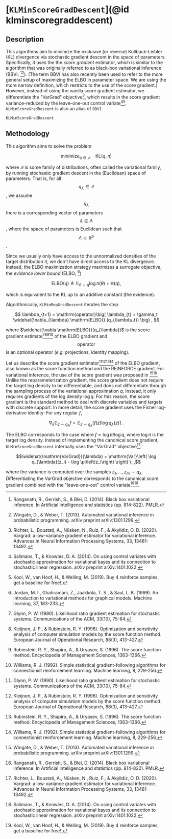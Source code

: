 # [`KLMinScoreGradDescent`](@id klminscoregraddescent)

## Description

This algorithms aim to minimize the exclusive (or reverse) Kullback-Leibler (KL) divergence via stochastic gradient descent in the space of parameters.
Specifically, it uses the the *score gradient* estimator, which is similar to the algorithm that was originally referred to as black-box variational inference (BBVI; [^RGB2014][^WW2013]).
(The term BBVI has also recently been used to refer to the more general setup of maximizing the ELBO in parameter space. We are using the more narrow definition, which restricts to the use of the score gradient.)
However, instead of using the vanilla score gradient estimator, we differentiate the "VarGrad" objective[^RBNRA2020], which results in the score gradient variance-reduced by the leave-one-out control variate[^SK2014][^KvHW2019].
`KLMinScoreGradDescent` is also an alias of `BBVI`.

[^RBNRA2020]: Richter, L., Boustati, A., Nüsken, N., Ruiz, F., & Akyildiz, O. D. (2020). Vargrad: a low-variance gradient estimator for variational inference. Advances in Neural Information Processing Systems, 33, 13481-13492.
[^SK2014]: Salimans, T., & Knowles, D. A. (2014). On using control variates with stochastic approximation for variational bayes and its connection to stochastic linear regression. arXiv preprint arXiv:1401.1022.
```@docs
KLMinScoreGradDescent
```

## Methodology

This algorithm aims to solve the problem

```math
  \mathrm{minimize}_{q \in \mathcal{Q}}\quad \mathrm{KL}\left(q, \pi\right)
```

where $\mathcal{Q}$ is some family of distributions, often called the variational family, by running stochastic gradient descent in the (Euclidean) space of parameters.
That is, for all $$q_{\lambda} \in \mathcal{Q}$$, we assume $$q_{\lambda}$$ there is a corresponding vector of parameters $$\lambda \in \Lambda$$, where the space of parameters is Euclidean such that $$\Lambda \subset \mathbb{R}^p$$.

Since we usually only have access to the unnormalized densities of the target distribution $\pi$, we don't have direct access to the KL divergence.
Instead, the ELBO maximization strategy maximizes a surrogate objective, the *evidence lower bound* (ELBO; [^JGJS1999])

```math
  \mathrm{ELBO}\left(q\right) \triangleq \mathbb{E}_{\theta \sim q} \log \pi\left(\theta\right) + \mathbb{H}\left(q\right),
```

which is equivalent to the KL up to an additive constant (the evidence).

Algorithmically, `KLMinRepGradDescent` iterates the step

```math
  \lambda_{t+1} = \mathrm{operator}\big(
      \lambda_{t} + \gamma_t \widehat{\nabla_{\lambda} \mathrm{ELBO}} (q_{\lambda_t}) 
  \big) , 
```

where $\widehat{\nabla \mathrm{ELBO}}(q_{\lambda})$ is the score gradient estimate[^G1990][^KR1996][^RSU1996][^W1992] of the ELBO gradient and $$\mathrm{operator}$$ is an optional operator (*e.g.* projections, identity mapping).

Let us describe the score gradient estimator[^G1990][^KR1996][^RSU1996][^W1992] of the ELBO gradient, also known as the score function method and the REINFORCE gradient.
For variational inference, the use of the score gradient was proposed in [^WW2013][^RGB2014].
Unlike the reparameterization gradient, the score gradient does not require the target log density to be differentiable, and does not differentiate through the sampling process of the variational approximation $q$.
Instead, it only requires gradients of the log density $\log q$.
For this reason, the score gradient is the standard method to deal with discrete variables and targets with discrete support.
In more detail, the score gradient uses the Fisher log-derivative identity: For any regular $f$,

```math
\nabla_{\lambda} \mathbb{E}_{z \sim q_{\lambda}} f
=
\mathbb{E}_{z \sim q_{\lambda}}\left[ f(z) \log q_{\lambda}(z) \right] \; .
```

The ELBO corresponds to the case where $f = \log \pi / \log q$, where $\log \pi$ is the target log density.
Instead of implementing the canonical score gradient, `KLMinScoreGradDescent` internally uses the "VarGrad" objective[^RBNRA2020]:

```math
\widehat{\mathrm{VarGrad}}(\lambda) 
=
\mathrm{Var}\left( \log q_{\lambda}(z_i) - \log \pi\left(z_i\right) \right) \; ,
```

where the variance is computed over the samples $z_1, \ldots, z_m \sim q_{\lambda}$.
Differentiating the VarGrad objective corresponds to the canonical score gradient combined with the "leave-one-out" control variate[^SK2014][^KvHW2019].

[^JGJS1999]: Jordan, M. I., Ghahramani, Z., Jaakkola, T. S., & Saul, L. K. (1999). An introduction to variational methods for graphical models. Machine learning, 37, 183-233.
[^G1990]: Glynn, P. W. (1990). Likelihood ratio gradient estimation for stochastic systems. Communications of the ACM, 33(10), 75-84.
[^KR1996]: Kleijnen, J. P., & Rubinstein, R. Y. (1996). Optimization and sensitivity analysis of computer simulation models by the score function method. European Journal of Operational Research, 88(3), 413-427.
[^RSU1996]: Rubinstein, R. Y., Shapiro, A., & Uryasev, S. (1996). The score function method. Encyclopedia of Management Sciences, 1363-1366.
[^W1992]: Williams, R. J. (1992). Simple statistical gradient-following algorithms for connectionist reinforcement learning. Machine learning, 8, 229-256.
[^WW2013]: Wingate, D., & Weber, T. (2013). Automated variational inference in probabilistic programming. arXiv preprint arXiv:1301.1299.
[^RGB2014]: Ranganath, R., Gerrish, S., & Blei, D. (2014). Black box variational inference. In Artificial intelligence and statistics (pp. 814-822). PMLR.
[^KvHW2019]: Kool, W., van Hoof, H., & Welling, M. (2019). Buy 4 reinforce samples, get a baseline for free!.
